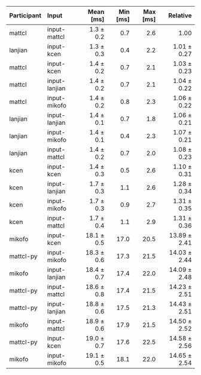 | Participant | Input | Mean [ms] | Min [ms] | Max [ms] | Relative |
|:---|:---|---:|---:|---:|---:|
| mattcl | input-mattcl | 1.3 ± 0.2 | 0.7 | 2.6 | 1.00 |
| lanjian | input-kcen | 1.3 ± 0.3 | 0.4 | 2.2 | 1.01 ± 0.27 |
| mattcl | input-kcen | 1.4 ± 0.2 | 0.7 | 2.1 | 1.03 ± 0.23 |
| mattcl | input-lanjian | 1.4 ± 0.2 | 0.7 | 2.1 | 1.04 ± 0.22 |
| mattcl | input-mikofo | 1.4 ± 0.2 | 0.8 | 2.3 | 1.06 ± 0.22 |
| lanjian | input-lanjian | 1.4 ± 0.1 | 0.7 | 1.8 | 1.06 ± 0.21 |
| lanjian | input-mikofo | 1.4 ± 0.1 | 0.4 | 2.3 | 1.07 ± 0.21 |
| lanjian | input-mattcl | 1.4 ± 0.2 | 0.7 | 2.0 | 1.08 ± 0.23 |
| kcen | input-kcen | 1.4 ± 0.3 | 0.5 | 2.6 | 1.10 ± 0.31 |
| kcen | input-lanjian | 1.7 ± 0.3 | 1.1 | 2.6 | 1.28 ± 0.34 |
| kcen | input-mikofo | 1.7 ± 0.3 | 0.9 | 2.7 | 1.31 ± 0.35 |
| kcen | input-mattcl | 1.7 ± 0.4 | 1.1 | 2.9 | 1.31 ± 0.36 |
| mikofo | input-kcen | 18.1 ± 0.5 | 17.0 | 20.5 | 13.89 ± 2.41 |
| mattcl-py | input-mikofo | 18.3 ± 0.6 | 17.3 | 21.5 | 14.03 ± 2.44 |
| mikofo | input-lanjian | 18.4 ± 0.7 | 17.4 | 22.0 | 14.09 ± 2.48 |
| mattcl-py | input-mattcl | 18.6 ± 0.8 | 17.4 | 21.5 | 14.23 ± 2.51 |
| mattcl-py | input-lanjian | 18.8 ± 0.6 | 17.5 | 21.3 | 14.43 ± 2.51 |
| mikofo | input-mattcl | 18.9 ± 0.6 | 17.9 | 21.5 | 14.50 ± 2.52 |
| mattcl-py | input-kcen | 19.0 ± 0.7 | 17.6 | 22.5 | 14.58 ± 2.56 |
| mikofo | input-mikofo | 19.1 ± 0.5 | 18.1 | 22.0 | 14.65 ± 2.54 |
